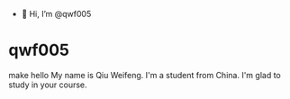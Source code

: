 - 👋 Hi, I’m @qwf005
# qwf005
make hello
My name is Qiu Weifeng. I'm a student from China. I'm glad to study in your course.
